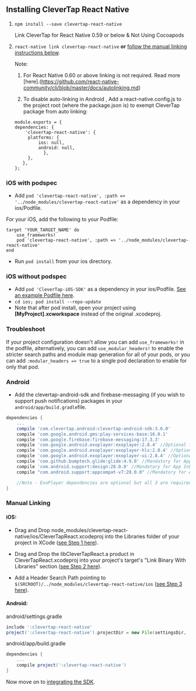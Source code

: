 ## Installing CleverTap React Native

1. `npm install --save clevertap-react-native`

     Link CleverTap for React Native 0.59 or below & Not Using Cocoapods

2. `react-native link clevertap-react-native` **or** [follow the manual linking instructions below](#manual-linking).

    Note:
    
    1. For React Native 0.60 or above linking is not required. Read more [here].(https://github.com/react-native-community/cli/blob/master/docs/autolinking.md)
    
    2. To disable auto-linking in Android , Add a react-native.config.js to the project root (where the package.json is) to exempt CleverTap package from auto linking:
    
    ```
    module.exports = {
	dependencies: {
   	 	'clevertap-react-native': {
   	  	 platforms: {
     	  	 ios: null,
      	  	 android: null,
     	       },
   	     },
  	   },
	};
    ```


### iOS with podspec
- Add `pod 'clevertap-react-native', :path => '../node_modules/clevertap-react-native'` as a dependency in your ios/Podfile.

For your iOS, add the following to your Podfile:

```
target 'YOUR_TARGET_NAME' do  
    use_frameworks!
    pod 'clevertap-react-native', :path => '../node_modules/clevertap-react-native'
end

```

- Run `pod install` from your ios directory.

### iOS without podspec
- Add `pod 'CleverTap-iOS-SDK'` as a dependency in your ios/Podfile.  [See an example Podfile here](https://github.com/CleverTap/clevertap-react-native/blob/master/Starter/ios/Podfile).
- `cd ios; pod install --repo-update`
- Note that after pod install, open your project using **[MyProject].xcworkspace** instead of the original .xcodeproj.

### Troubleshoot 

If your project configuration doesn't allow you can add `use_frameworks!` in the podfile, alternatively, you can add `use_modular_headers!` to enable the stricter search paths and module map generation for all of your pods, or you can add `:modular_headers => true` to a single pod declaration to enable for only that pod.

### Android
- Add the clevertap-android-sdk and firebase-messaging (if you wish to support push notifications) packages in your `android/app/build.gradle`file.
```gradle
dependencies {
	...
    compile 'com.clevertap.android:clevertap-android-sdk:3.6.0'
    compile 'com.google.android.gms:play-services-base:16.0.1'
    compile 'com.google.firebase:firebase-messaging:17.3.3'
    compile 'com.google.android.exoplayer:exoplayer:2.8.4' //Optional for Audio/Video
    compile 'com.google.android.exoplayer:exoplayer-hls:2.8.4' //Optional for Audio/Video
    compile 'com.google.android.exoplayer:exoplayer-ui:2.8.4' //Optional for Audio/Video
    compile 'com.github.bumptech.glide:glide:4.9.0' //Mandatory for App Inbox
    compile 'com.android.support:design:28.0.0' //Mandatory for App Inbox
    compile "com.android.support:appcompat-v7:28.0.0" //Mandatory for App Inbox

    //Note - ExoPlayer dependencies are optional but all 3 are required for Audio/Video Inbox and InApp Messages
}
```

### Manual Linking

#### iOS:
- Drag and Drop node_modules/clevertap-react-native/ios/CleverTapReact.xcodeproj into the Libraries folder of your project in XCode ([see Step 1 here](http://facebook.github.io/react-native/docs/linking-libraries-ios.html#manual-linking)).

- Drag and Drop the libCleverTapReact.a product in CleverTapReact.xcodeproj into your project's target's "Link Binary With Libraries" section ([see Step 2 here](http://facebook.github.io/react-native/docs/linking-libraries-ios.html#manual-linking)).

- Add a Header Search Path pointing to `$(SRCROOT)/../node_modules/clevertap-react-native/ios` ([see Step 3 here](http://facebook.github.io/react-native/docs/linking-libraries-ios.html#manual-linking)).

#### Android:
android/settings.gradle

```gradle
include ':clevertap-react-native'
project(':clevertap-react-native').projectDir = new File(settingsDir, '../node_modules/clevertap-react-native/android')
```
android/app/build.gradle
```gradle
dependencies {
    ...
    compile project(':clevertap-react-native')
}
```

Now move on to [integrating the SDK](./integration.md).
